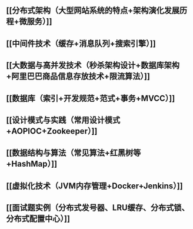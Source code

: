 ## [[分布式架构（大型网站系统的特点+架构演化发展历程+微服务）]]

## [[中间件技术（缓存+消息队列+搜索引擎）]]

## [[大数据与高并发技术（秒杀架构设计+数据库架构+阿里巴巴商品信息存放技术+限流算法）]]

## [[数据库（索引+开发规范+范式+事务+MVCC）]]

## [[设计模式与实践（常用设计模式+AOPIOC+Zookeeper）]]

## [[数据结构与算法（常见算法+红黑树等+HashMap）]]

## [[虚拟化技术（JVM内存管理+Docker+Jenkins）]]

## [[面试题实例（分布式发号器、LRU缓存、分布式锁、分布式配置中心）]]

